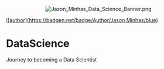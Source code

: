 <p align="center">
  <img src="https://raw.githubusercontent.com/JasonMinhas/DataScience/master/Jason_Minhas_Data_Science_Banner.png" alt="Jason_Minhas_Data_Science_Banner.png" border="0" />
</p>

[![author](https://badgen.net/badge/Author/Jason Minhas/blue)](www.linkedin.com/in/jasonminhas)

# DataScience
Journey to becoming a Data Scientist
